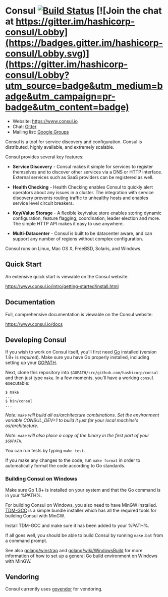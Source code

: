 # Consul [![Build Status](https://travis-ci.org/hashicorp/consul.svg?branch=master)](https://travis-ci.org/hashicorp/consul) [![Join the chat at https://gitter.im/hashicorp-consul/Lobby](https://badges.gitter.im/hashicorp-consul/Lobby.svg)](https://gitter.im/hashicorp-consul/Lobby?utm_source=badge&utm_medium=badge&utm_campaign=pr-badge&utm_content=badge)

* Website: https://www.consul.io
* Chat: [Gitter](https://gitter.im/hashicorp-consul/Lobby)
* Mailing list: [Google Groups](https://groups.google.com/group/consul-tool/)

Consul is a tool for service discovery and configuration. Consul is
distributed, highly available, and extremely scalable.

Consul provides several key features:

* **Service Discovery** - Consul makes it simple for services to register
  themselves and to discover other services via a DNS or HTTP interface.
  External services such as SaaS providers can be registered as well.

* **Health Checking** - Health Checking enables Consul to quickly alert
  operators about any issues in a cluster. The integration with service
  discovery prevents routing traffic to unhealthy hosts and enables service
  level circuit breakers.

* **Key/Value Storage** - A flexible key/value store enables storing
  dynamic configuration, feature flagging, coordination, leader election and
  more. The simple HTTP API makes it easy to use anywhere.

* **Multi-Datacenter** - Consul is built to be datacenter aware, and can
  support any number of regions without complex configuration.

Consul runs on Linux, Mac OS X, FreeBSD, Solaris, and Windows.

## Quick Start

An extensive quick start is viewable on the Consul website:

https://www.consul.io/intro/getting-started/install.html

## Documentation

Full, comprehensive documentation is viewable on the Consul website:

https://www.consul.io/docs

## Developing Consul

If you wish to work on Consul itself, you'll first need [Go](https://golang.org)
installed (version 1.8+ is _required_). Make sure you have Go properly installed,
including setting up your [GOPATH](https://golang.org/doc/code.html#GOPATH).

Next, clone this repository into `$GOPATH/src/github.com/hashicorp/consul` and
then just type `make`. In a few moments, you'll have a working `consul` executable:

```
$ make
...
$ bin/consul
...
```

*Note: `make` will build all os/architecture combinations. Set the environment variable CONSUL_DEV=1 to build it just for your local machine's os/architecture.*

*Note: `make` will also place a copy of the binary in the first part of your `$GOPATH`.*

You can run tests by typing `make test`.

If you make any changes to the code, run `make format` in order to automatically
format the code according to Go standards.

### Building Consul on Windows

Make sure Go 1.8+ is installed on your system and that the Go command is in your
%PATH%.

For building Consul on Windows, you also need to have MinGW installed.
[TDM-GCC](http://tdm-gcc.tdragon.net/) is a simple bundle installer which has all
the required tools for building Consul with MinGW.

Install TDM-GCC and make sure it has been added to your %PATH%.

If all goes well, you should be able to build Consul by running `make.bat` from a
command prompt.

See also [golang/winstrap](https://github.com/golang/winstrap) and
[golang/wiki/WindowsBuild](https://github.com/golang/go/wiki/WindowsBuild)
for more information of how to set up a general Go build environment on Windows
with MinGW.

## Vendoring

Consul currently uses [govendor](https://github.com/kardianos/govendor) for
vendoring.
